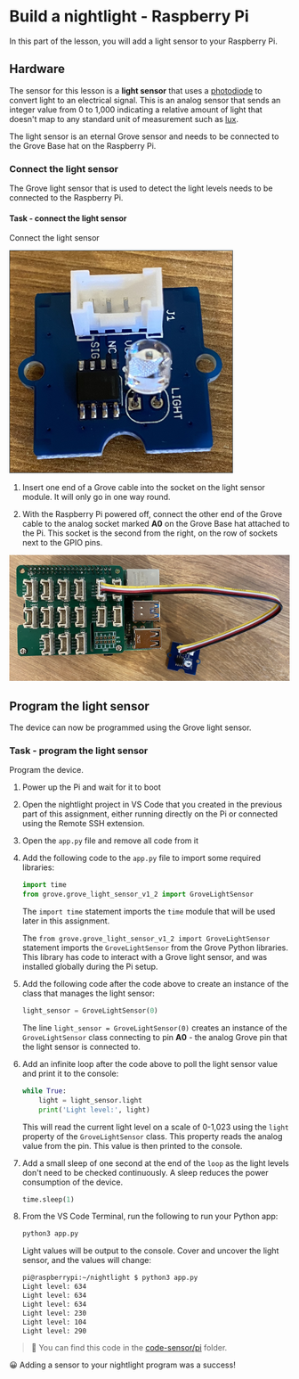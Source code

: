 # Build a nightlight - Raspberry Pi

In this part of the lesson, you will add a light sensor to your Raspberry Pi.

## Hardware

The sensor for this lesson is a **light sensor** that uses a [photodiode](https://wikipedia.org/wiki/Photodiode) to convert light to an electrical signal. This is an analog sensor that sends an integer value from 0 to 1,000 indicating a relative amount of light that doesn't map to any standard unit of measurement such as [lux](https://wikipedia.org/wiki/Lux).

The light sensor is an eternal Grove sensor and needs to be connected to the Grove Base hat on the Raspberry Pi.

### Connect the light sensor

The Grove light sensor that is used to detect the light levels needs to be connected to the Raspberry Pi.

#### Task - connect the light sensor

Connect the light sensor

![A grove light sensor](../../../images/grove-light-sensor.png)

1. Insert one end of a Grove cable into the socket on the light sensor module. It will only go in one way round.

1. With the Raspberry Pi powered off, connect the other end of the Grove cable to the analog socket marked **A0** on the Grove Base hat attached to the Pi. This socket is the second from the right, on the row of sockets next to the GPIO pins.

![The grove light sensor connected to socket A0](../../../images/pi-light-sensor.png)

## Program the light sensor

The device can now be programmed using the Grove light sensor.

### Task - program the light sensor

Program the device.

1. Power up the Pi and wait for it to boot

1. Open the nightlight project in VS Code that you created in the previous part of this assignment, either running directly on the Pi or connected using the Remote SSH extension.

1. Open the `app.py` file and remove all code from it

1. Add the following code to the `app.py` file to import some required libraries:

    ```python
    import time
    from grove.grove_light_sensor_v1_2 import GroveLightSensor
    ```

    The `import time` statement imports the `time` module that will be used later in this assignment.

    The `from grove.grove_light_sensor_v1_2 import GroveLightSensor` statement imports the `GroveLightSensor` from the Grove Python libraries. This library has code to interact with a Grove light sensor, and was installed globally during the Pi setup.

1. Add the following code after the code above to create an instance of the class that manages the light sensor:

    ```python
    light_sensor = GroveLightSensor(0)
    ```

    The line `light_sensor = GroveLightSensor(0)` creates an instance of the `GroveLightSensor` class connecting to pin **A0** - the analog Grove pin that the light sensor is connected to.

1. Add an infinite loop after the code above to poll the light sensor value and print it to the console:

    ```python
    while True:
        light = light_sensor.light
        print('Light level:', light)
    ```

    This will read the current light level on a scale of 0-1,023 using the `light` property of the `GroveLightSensor` class. This property reads the analog value from the pin. This value is then printed to the console.

1. Add a small sleep of one second at the end of the `loop` as the light levels don't need to be checked continuously. A sleep reduces the power consumption of the device.

    ```python
    time.sleep(1)
    ```

1. From the VS Code Terminal, run the following to run your Python app:

    ```sh
    python3 app.py
    ```

    Light values will be output to the console. Cover and uncover the light sensor, and the values will change:

    ```output
    pi@raspberrypi:~/nightlight $ python3 app.py 
    Light level: 634
    Light level: 634
    Light level: 634
    Light level: 230
    Light level: 104
    Light level: 290
    ```

> 💁 You can find this code in the [code-sensor/pi](code-sensor/pi) folder.

😀 Adding a sensor to your nightlight program was a success!

